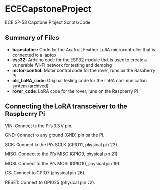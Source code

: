 # ECECapstoneProject
ECE SP-53 Capstone Project Scripts/Code

## Summary of Files
- **basestation:** Code for the Adafruit Feather LoRA microcontroller that is connected to a laptop
- **esp32:** Arduino code for the ESP32 module that is used to create a vulnerable Wi-Fi network for testing and demoing
- **motor-control:** Motor control code for the rover, runs on the Raspberry Pi
- **old_LoRA_code:** Original testing code for the LoRA communication system (archived)
- **rover_code:** LoRA code for the rover, runs on the Raspberry Pi

## Connecting the LoRA transceiver to the Raspberry Pi

VIN: Connect to the Pi’s 3.3 V pin.

GND: Connect to any ground (GND) pin on the Pi.

SCK: Connect to the Pi’s SCLK (GPIO11, physical pin 23).

MISO: Connect to the Pi’s MISO (GPIO9, physical pin 21).

MOSI: Connect to the Pi’s MOSI (GPIO10, physical pin 19).

CS: Connect to GPIO7 (physical pin 26).

RESET: Connect to GPIO25 (physical pin 22).
